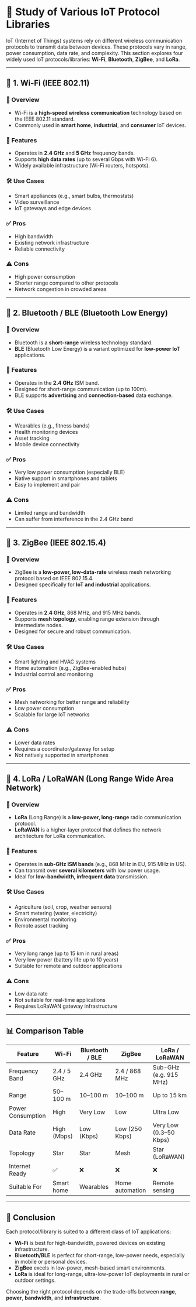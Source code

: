 # 📡 Study of Various IoT Protocol Libraries

IoT (Internet of Things) systems rely on different wireless communication protocols to transmit data between devices. These protocols vary in range, power consumption, data rate, and complexity. This section explores four widely used IoT protocols/libraries: **Wi-Fi**, **Bluetooth**, **ZigBee**, and **LoRa**.

---

## 📶 1. Wi-Fi (IEEE 802.11)

### 🧾 Overview
- Wi-Fi is a **high-speed wireless communication** technology based on the IEEE 802.11 standard.
- Commonly used in **smart home**, **industrial**, and **consumer** IoT devices.

### 🔑 Features
- Operates in **2.4 GHz** and **5 GHz** frequency bands.
- Supports **high data rates** (up to several Gbps with Wi-Fi 6).
- Widely available infrastructure (Wi-Fi routers, hotspots).

### 🛠 Use Cases
- Smart appliances (e.g., smart bulbs, thermostats)
- Video surveillance
- IoT gateways and edge devices

### ✅ Pros
- High bandwidth
- Existing network infrastructure
- Reliable connectivity

### ⚠️ Cons
- High power consumption
- Shorter range compared to other protocols
- Network congestion in crowded areas

---

## 🔷 2. Bluetooth / BLE (Bluetooth Low Energy)

### 🧾 Overview
- Bluetooth is a **short-range** wireless technology standard.
- **BLE** (Bluetooth Low Energy) is a variant optimized for **low-power IoT** applications.

### 🔑 Features
- Operates in the **2.4 GHz** ISM band.
- Designed for short-range communication (up to 100m).
- BLE supports **advertising** and **connection-based** data exchange.

### 🛠 Use Cases
- Wearables (e.g., fitness bands)
- Health monitoring devices
- Asset tracking
- Mobile device connectivity

### ✅ Pros
- Very low power consumption (especially BLE)
- Native support in smartphones and tablets
- Easy to implement and pair

### ⚠️ Cons
- Limited range and bandwidth
- Can suffer from interference in the 2.4 GHz band

---

## 🔶 3. ZigBee (IEEE 802.15.4)

### 🧾 Overview
- ZigBee is a **low-power, low-data-rate** wireless mesh networking protocol based on IEEE 802.15.4.
- Designed specifically for **IoT and industrial** applications.

### 🔑 Features
- Operates in **2.4 GHz**, 868 MHz, and 915 MHz bands.
- Supports **mesh topology**, enabling range extension through intermediate nodes.
- Designed for secure and robust communication.

### 🛠 Use Cases
- Smart lighting and HVAC systems
- Home automation (e.g., ZigBee-enabled hubs)
- Industrial control and monitoring

### ✅ Pros
- Mesh networking for better range and reliability
- Low power consumption
- Scalable for large IoT networks

### ⚠️ Cons
- Lower data rates
- Requires a coordinator/gateway for setup
- Not natively supported in smartphones

---

## 📡 4. LoRa / LoRaWAN (Long Range Wide Area Network)

### 🧾 Overview
- **LoRa** (Long Range) is a **low-power, long-range** radio communication protocol.
- **LoRaWAN** is a higher-layer protocol that defines the network architecture for LoRa communication.

### 🔑 Features
- Operates in **sub-GHz ISM bands** (e.g., 868 MHz in EU, 915 MHz in US).
- Can transmit over **several kilometers** with low power usage.
- Ideal for **low-bandwidth, infrequent data** transmission.

### 🛠 Use Cases
- Agriculture (soil, crop, weather sensors)
- Smart metering (water, electricity)
- Environmental monitoring
- Remote asset tracking

### ✅ Pros
- Very long range (up to 15 km in rural areas)
- Very low power (battery life up to 10 years)
- Suitable for remote and outdoor applications

### ⚠️ Cons
- Low data rate
- Not suitable for real-time applications
- Requires LoRaWAN gateway infrastructure

---

## 📊 Comparison Table

| Feature              | Wi-Fi         | Bluetooth / BLE | ZigBee         | LoRa / LoRaWAN     |
|----------------------|---------------|------------------|----------------|---------------------|
| Frequency Band       | 2.4 / 5 GHz   | 2.4 GHz          | 2.4 / 868 MHz  | Sub-GHz (e.g. 915 MHz) |
| Range                | 50–100 m      | 10–100 m         | 10–100 m       | Up to 15 km         |
| Power Consumption    | High          | Very Low         | Low            | Ultra Low           |
| Data Rate            | High (Mbps)   | Low (Kbps)       | Low (250 Kbps) | Very Low (0.3–50 Kbps) |
| Topology             | Star          | Star             | Mesh           | Star (LoRaWAN)      |
| Internet Ready       | ✅            | ❌               | ❌             | ❌                  |
| Suitable For         | Smart home    | Wearables        | Home automation| Remote sensing      |

---

## 📘 Conclusion

Each protocol/library is suited to a different class of IoT applications:
- **Wi-Fi** is best for high-bandwidth, powered devices on existing infrastructure.
- **Bluetooth/BLE** is perfect for short-range, low-power needs, especially in mobile or personal devices.
- **ZigBee** excels in low-power, mesh-based smart environments.
- **LoRa** is ideal for long-range, ultra-low-power IoT deployments in rural or outdoor settings.

Choosing the right protocol depends on the trade-offs between **range**, **power**, **bandwidth**, and **infrastructure**.

